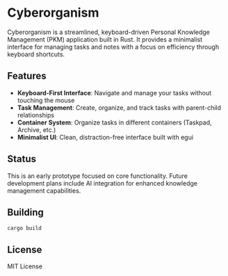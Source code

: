 # Cyberorganism

Cyberorganism is a streamlined, keyboard-driven Personal Knowledge Management (PKM) application built in Rust. It provides a minimalist interface for managing tasks and notes with a focus on efficiency through keyboard shortcuts.

## Features

- **Keyboard-First Interface**: Navigate and manage your tasks without touching the mouse
- **Task Management**: Create, organize, and track tasks with parent-child relationships
- **Container System**: Organize tasks in different containers (Taskpad, Archive, etc.)
- **Minimalist UI**: Clean, distraction-free interface built with egui

## Status

This is an early prototype focused on core functionality. Future development plans include AI integration for enhanced knowledge management capabilities.

## Building

```
cargo build
```

## License

MIT License